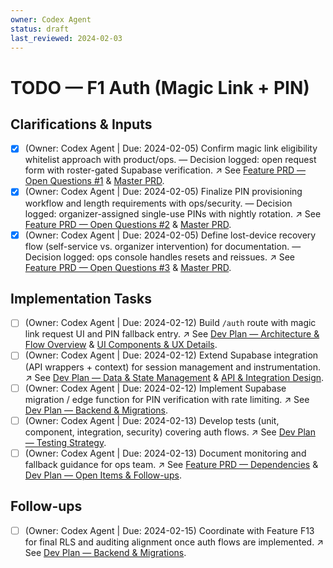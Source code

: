 ```yaml
---
owner: Codex Agent
status: draft
last_reviewed: 2024-02-03
---
```


# TODO — F1 Auth (Magic Link + PIN)

## Clarifications & Inputs
- [x] (Owner: Codex Agent | Due: 2024-02-05) Confirm magic link eligibility whitelist approach with product/ops. — Decision logged: open request form with roster-gated Supabase verification. ↗️ See [Feature PRD — Open Questions #1](featurePRD_F1.md#open-questions--recommendations) & [Master PRD](masterPRD.md#feature-specs-mobilefirst).
- [x] (Owner: Codex Agent | Due: 2024-02-05) Finalize PIN provisioning workflow and length requirements with ops/security. — Decision logged: organizer-assigned single-use PINs with nightly rotation. ↗️ See [Feature PRD — Open Questions #2](featurePRD_F1.md#open-questions--recommendations) & [Master PRD](masterPRD.md#feature-specs-mobilefirst).
- [x] (Owner: Codex Agent | Due: 2024-02-05) Define lost-device recovery flow (self-service vs. organizer intervention) for documentation. — Decision logged: ops console handles resets and reissues. ↗️ See [Feature PRD — Open Questions #3](featurePRD_F1.md#open-questions--recommendations) & [Master PRD](masterPRD.md#feature-specs-mobilefirst).

## Implementation Tasks
- [ ] (Owner: Codex Agent | Due: 2024-02-12) Build `/auth` route with magic link request UI and PIN fallback entry. ↗️ See [Dev Plan — Architecture & Flow Overview](devplan_F1.md#architecture--flow-overview) & [UI Components & UX Details](devplan_F1.md#ui-components--ux-details).
- [ ] (Owner: Codex Agent | Due: 2024-02-12) Extend Supabase integration (API wrappers + context) for session management and instrumentation. ↗️ See [Dev Plan — Data & State Management](devplan_F1.md#data--state-management) & [API & Integration Design](devplan_F1.md#api--integration-design).
- [ ] (Owner: Codex Agent | Due: 2024-02-12) Implement Supabase migration / edge function for PIN verification with rate limiting. ↗️ See [Dev Plan — Backend & Migrations](devplan_F1.md#backend--migrations).
- [ ] (Owner: Codex Agent | Due: 2024-02-13) Develop tests (unit, component, integration, security) covering auth flows. ↗️ See [Dev Plan — Testing Strategy](devplan_F1.md#testing-strategy).
- [ ] (Owner: Codex Agent | Due: 2024-02-13) Document monitoring and fallback guidance for ops team. ↗️ See [Feature PRD — Dependencies](featurePRD_F1.md#dependencies) & [Dev Plan — Open Items & Follow-ups](devplan_F1.md#open-items--follow-ups).

## Follow-ups
- [ ] (Owner: Codex Agent | Due: 2024-02-15) Coordinate with Feature F13 for final RLS and auditing alignment once auth flows are implemented. ↗️ See [Dev Plan — Backend & Migrations](devplan_F1.md#backend--migrations).

